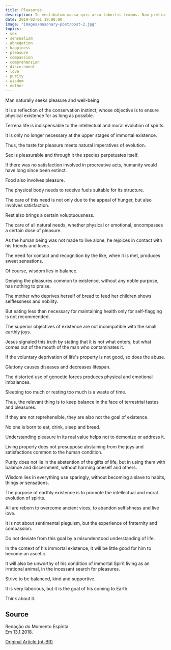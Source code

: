 ```yaml
---
title: Pleasures
description: In vestibulum massa quis arcu lobortis tempus. Nam pretium arcu in odio vulputate luctus.
date: 2019-02-01 19:00:00
image: "images/masonary-post/post-2.jpg"
topics: 
- sex
- sensualism
- abnegation
- happiness
- pleasure
- compassion
- comprehension
- discernment
- love
- purity
- wisdom
- mother
---
```


Man naturally seeks pleasure and well-being.

It is a reflection of the conservation instinct, whose objective is to ensure physical existence for as long as possible.

Terrena life is indispensable to the intellectual and moral evolution of spirits.

It is only no longer necessary at the upper stages of immortal existence.

Thus, the taste for pleasure meets natural imperatives of evolution.

Sex is pleasurable and through it the species perpetuates itself.

If there was no satisfaction involved in procreative acts, humanity would have long since been extinct.

Food also involves pleasure.

The physical body needs to receive fuels suitable for its structure.

The care of this need is not only due to the appeal of hunger, but also involves satisfaction.

Rest also brings a certain voluptuousness.

The care of all natural needs, whether physical or emotional, encompasses a certain dose of pleasure.

As the human being was not made to live alone, he rejoices in contact with his friends and loves.

The need for contact and recognition by the like, when it is met, produces sweet sensations.

Of course, wisdom lies in balance.

Denying the pleasures common to existence, without any noble purpose, has nothing to praise.

The mother who deprives herself of bread to feed her children shows selflessness and nobility.

But eating less than necessary for maintaining health only for self-flagging is not recommended.

The superior objectives of existence are not incompatible with the small earthly joys.

Jesus signaled this truth by stating that it is not what enters, but what comes out of the mouth of the man who contaminates it.

If the voluntary deprivation of life's property is not good, so does the abuse.

Gluttony causes diseases and decreases lifespan.

The distorted use of genoetic forces produces physical and emotional imbalances.

Sleeping too much or resting too much is a waste of time.

Thus, the relevant thing is to keep balance in the face of terrestrial tastes and pleasures.

If they are not reprehensible, they are also not the goal of existence.

No one is born to eat, drink, sleep and breed.

Understanding pleasure in its real value helps not to demonize or address it.

Living properly does not presuppose abstaining from the joys and satisfactions common to the human condition.

Purity does not lie in the abstention of the gifts of life, but in using them with balance and discernment, without harming oneself and others.

Wisdom lies in everything use sparingly, without becoming a slave to habits, things or sensations.

The purpose of earthly existence is to promote the intellectual and moral evolution of spirits.

All are reborn to overcome ancient vices, to abandon selfishness and live love.

It is not about sentimental pieguism, but the experience of fraternity and compassion.

Do not deviate from this goal by a misunderstood understanding of life.

In the context of his immortal existence, it will be little good for him to become an ascetic.

It will also be unworthy of his condition of immortal Spirit living as an irrational animal, in the incessant search for pleasures.

Strive to be balanced, kind and supportive.

It is very laborious, but it is the goal of his coming to Earth.

Think about it.

## Source
Redação do Momento Espírita.  
Em 13.1.2018.

[Original Article (pt-BR)](http://www.momento.com.br/pt/ler_texto.php?id=5310)

